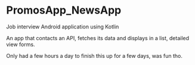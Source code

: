 # PromosApp_NewsApp
Job interview Android application using Kotlin

An app that contacts an API, fetches its data and displays in a list, detailed view forms.

Only had a few hours a day to finish this up for a few days, was fun tho.
